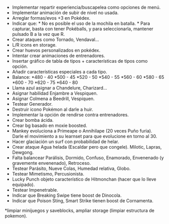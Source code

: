 - Implementar repartir experiencia/buscapelea como opciones de menú.
- Implementar animación de subir de nivel no usada.
- Arreglar formas/evos +3 en Pokédex.
- Indicar que: * No es posible el uso de la mochila en batalla.
               * Para capturar, basta con tener Pokéballs, y para seleccionarla, mantener pulsado B a la vez que R.
- Crear ataques como Tornado, Vendaval...
- L/R icons en storage.
- Crear huevos personalizados en pokédex.
- Intentar crear animaciones de entrenadores.
- Insertar gráfico de tabla de tipos + características de tipos como opción.
- Añadir características especiales a cada tipo.
- Balance:  *480 - 40
            *500 - 45
            *520 - 50
            *540 - 55
            *560 - 60
            *580 - 65
            *600 - 70
            *620 - 75
            *640 - 80
- Llama azul asignar a Chandelure, Charizard...
- Asignar habilidad Enjambre a Vespiquen.
- Asignar Colmena a Beedrill, Vespiquen.
- Testear Generador.
- Destruir icono Pokémon al darle a huir.
- Implementar la opción de rendirse contra entrenadores.
- Crear bomba ácida.
- Crear bg basado en moxie boosted.
- Mankey evoluciona a Primeape o Annihilape (20 veces Puño furia). Darle el movimiento a su learnset para que evolucione en torno al 30.
- Hacer glaciación un surf con probabilidad de helar.
- Crear ataque Agua helada (Escaldar pero que congele). Milotic, Lapras, Dewgong.
- Falta balancear Parálisis, Dormido, Confuso, Enamorado, Envenenado (y gravemente envenenado), Retroceso.
- Testear Parásito, Nueve Colas, Humedad relativa, Globo.
- Testear Mimetismo, Percusionista.
- Lucky Punch objeto característico de Hitmonchan (hacer que lo lleve equipado).
- Testear Impenetrable.
- Indicar que Breaking Swipe tiene boost de Dinocola.
- Indicar que Poison Sting, Smart Strike tienen boost de Cornamenta.

*limpiar minijuegos y saveblocks, ampliar storage (limpiar estructura de pokemon).
